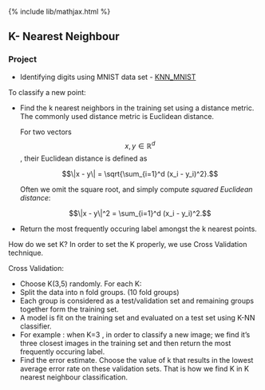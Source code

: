 {% include lib/mathjax.html %}

## K- Nearest Neighbour

### Project
- Identifying digits using MNIST data set - [KNN_MNIST](https://github.com/pskaranth/thelearningcurve/tree/master/Classification/KNN)

To classify a new point:
 - Find the k nearest neighbors in the training set using a distance metric. The commonly used distance metric is Euclidean distance.
 
   For two vectors $$x, y \in \mathbb{R}^d$$, their Euclidean distance is defined as 
   
   $$\|x - y\| = \sqrt{\sum_{i=1}^d (x_i - y_i)^2}.$$

   Often we omit the square root, and simply compute _squared Euclidean distance_:
   
   $$\|x - y\|^2 = \sum_{i=1}^d (x_i - y_i)^2.$$

 - Return the most frequently occuring label amongst the k nearest points.

How do we set K?
In order to set the K properly, we use Cross Validation technique.

Cross Validation:
- Choose K(3,5) randomly. For  each K:
- Split the data into n fold groups. (10 fold groups)
- Each group is considered as  a test/validation set and remaining groups together form the training set. 
- A model is fit on the training set and evaluated on a test set using K-NN classifier.
- For example : when  K=3 , in order to classify a new image; we find it’s three closest images in the training set and then return the most frequently occuring label.
- Find the error estimate. Choose the value of  k that results in the lowest average error rate on these validation sets. That is how we find K in K nearest neighbour classification.

 

